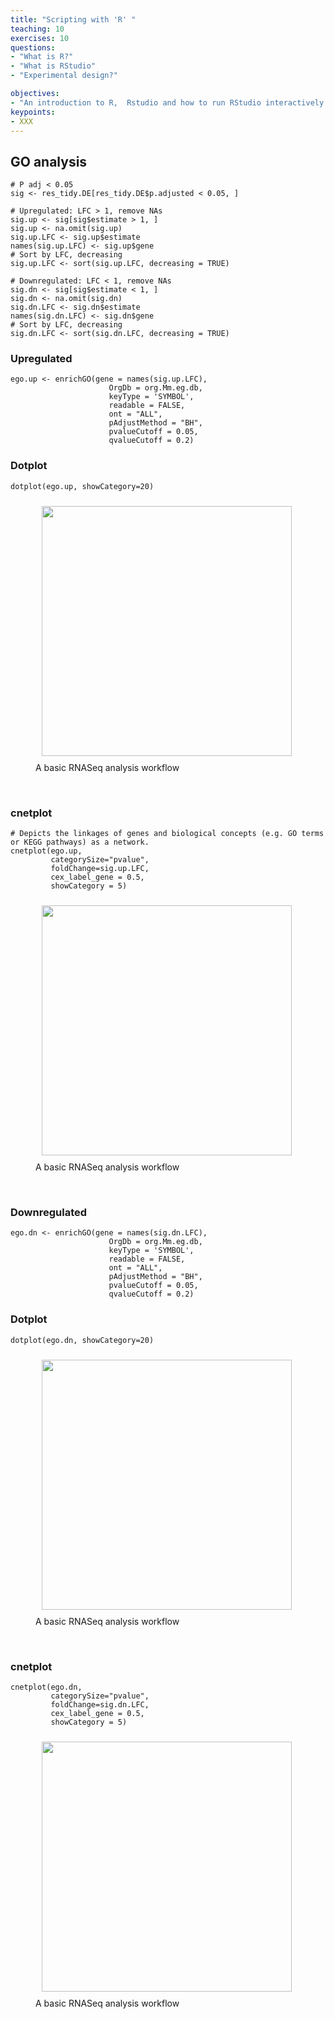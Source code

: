 ```yaml
---
title: "Scripting with 'R' "
teaching: 10
exercises: 10
questions:
- "What is R?"
- "What is RStudio"
- "Experimental design?"

objectives:
- "An introduction to R,  Rstudio and how to run RStudio interactively on a Nimbus instance"
keypoints:
- XXX
---
```




## GO analysis 

~~~
# P adj < 0.05 
sig <- res_tidy.DE[res_tidy.DE$p.adjusted < 0.05, ]

# Upregulated: LFC > 1, remove NAs
sig.up <- sig[sig$estimate > 1, ]
sig.up <- na.omit(sig.up)
sig.up.LFC <- sig.up$estimate
names(sig.up.LFC) <- sig.up$gene
# Sort by LFC, decreasing
sig.up.LFC <- sort(sig.up.LFC, decreasing = TRUE)

# Downregulated: LFC < 1, remove NAs
sig.dn <- sig[sig$estimate < 1, ]
sig.dn <- na.omit(sig.dn)
sig.dn.LFC <- sig.dn$estimate
names(sig.dn.LFC) <- sig.dn$gene
# Sort by LFC, decreasing
sig.dn.LFC <- sort(sig.dn.LFC, decreasing = TRUE)
~~~


### Upregulated 

~~~
ego.up <- enrichGO(gene = names(sig.up.LFC),
                      OrgDb = org.Mm.eg.db, 
                      keyType = 'SYMBOL',
                      readable = FALSE,
                      ont = "ALL",
                      pAdjustMethod = "BH",
                      pvalueCutoff = 0.05, 
                      qvalueCutoff = 0.2)
~~~

### Dotplot
~~~
dotplot(ego.up, showCategory=20)
~~~

<figure>
  <img src="{{ page.root }}/fig/DotPlot_up.png" style="margin:10px;height:400px"/>
  <figcaption> A basic RNASeq analysis workflow </figcaption>
</figure><br>


### cnetplot
~~~
# Depicts the linkages of genes and biological concepts (e.g. GO terms or KEGG pathways) as a network.
cnetplot(ego.up, 
         categorySize="pvalue", 
         foldChange=sig.up.LFC,
         cex_label_gene = 0.5,
         showCategory = 5)
~~~

<figure>
  <img src="{{ page.root }}/fig/cnePlot_up.png" style="margin:10px;height:400px"/>
  <figcaption> A basic RNASeq analysis workflow </figcaption>
</figure><br>

### Downregulated
~~~
ego.dn <- enrichGO(gene = names(sig.dn.LFC),
                      OrgDb = org.Mm.eg.db, 
                      keyType = 'SYMBOL',
                      readable = FALSE,
                      ont = "ALL",
                      pAdjustMethod = "BH",
                      pvalueCutoff = 0.05, 
                      qvalueCutoff = 0.2)
~~~

### Dotplot
~~~
dotplot(ego.dn, showCategory=20)
~~~

<figure>
  <img src="{{ page.root }}/fig/DotPlot_down.png" style="margin:10px;height:400px"/>
  <figcaption> A basic RNASeq analysis workflow </figcaption>
</figure><br>

### cnetplot
~~~
cnetplot(ego.dn, 
         categorySize="pvalue", 
         foldChange=sig.dn.LFC,
         cex_label_gene = 0.5,
         showCategory = 5)
~~~

<figure>
  <img src="{{ page.root }}/fig/cnePlot_down.png" style="margin:10px;height:400px"/>
  <figcaption> A basic RNASeq analysis workflow </figcaption>
</figure><br>
